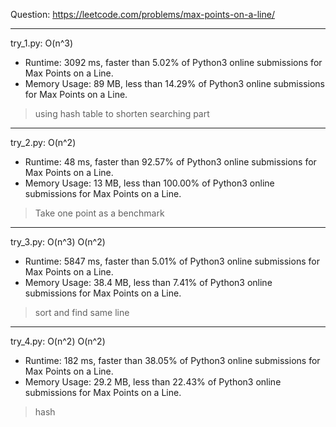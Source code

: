Question: https://leetcode.com/problems/max-points-on-a-line/

---

try_1.py: O(n^3)
* Runtime: 3092 ms, faster than 5.02% of Python3 online submissions for Max Points on a Line.
* Memory Usage: 89 MB, less than 14.29% of Python3 online submissions for Max Points on a Line.

> using hash table to shorten searching part

---

try_2.py: O(n^2)
* Runtime: 48 ms, faster than 92.57% of Python3 online submissions for Max Points on a Line.
* Memory Usage: 13 MB, less than 100.00% of Python3 online submissions for Max Points on a Line.

> Take one point as a benchmark

---

try_3.py: O(n^3) O(n^2)

* Runtime: 5847 ms, faster than 5.01% of Python3 online submissions for Max Points on a Line.
* Memory Usage: 38.4 MB, less than 7.41% of Python3 online submissions for Max Points on a Line.

> sort and find same line

---

try_4.py: O(n^2) O(n^2)

* Runtime: 182 ms, faster than 38.05% of Python3 online submissions for Max Points on a Line.
* Memory Usage: 29.2 MB, less than 22.43% of Python3 online submissions for Max Points on a Line.

> hash
